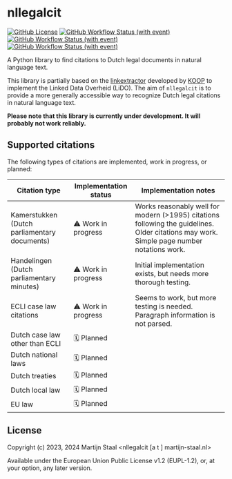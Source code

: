 # nllegalcit

[![GitHub License](https://img.shields.io/github/license/mastaal/nllegalcit?color=%23003399)](https://github.com/mastaal/nllegalcit/blob/main/LICENSE)
[![GitHub Workflow Status (with event)](https://img.shields.io/github/actions/workflow/status/mastaal/nllegalcit/pytest.yml?label=tests)](https://github.com/mastaal/nllegalcit/actions/workflows/pytest.yml)
[![GitHub Workflow Status (with event)](https://img.shields.io/github/actions/workflow/status/mastaal/nllegalcit/pylint.yml?label=linter)](https://github.com/mastaal/nllegalcit/actions/workflows/pylint.yml)
[![GitHub Workflow Status (with event)](https://img.shields.io/github/actions/workflow/status/mastaal/nllegalcit/mypy.yml?label=type%20checking)](https://github.com/mastaal/nllegalcit/actions/workflows/mypy.yml)


A Python library to find citations to Dutch legal documents in natural language text.

This library is partially based on the [linkextractor](https://gitlab.com/koop/ld/lx/linkextractor) developed by [KOOP](https://www.koopoverheid.nl/) to implement the Linked Data Overheid (LiDO). The aim of `nllegalcit` is to provide a more generally accessible way to recognize Dutch legal citations in natural language text.

**Please note that this library is currently under development. It will probably not work reliably.**

## Supported citations

The following types of citations are implemented, work in progress, or planned:

| Citation type | Implementation status | Implementation notes |
|---------------|-----------------------|----------------------|
| Kamerstukken (Dutch parliamentary documents)  | ⚠️ Work in progress      | Works reasonably well for modern (>1995) citations following the guidelines. Older citations may work. Simple page number notations work. |
| Handelingen (Dutch parliamentary minutes)   |  ⚠️ Work in progress  | Initial implementation exists, but needs more thorough testing.|
| ECLI case law citations  | ⚠️ Work in progress    | Seems to work, but more testing is needed. Paragraph information is not parsed. |
| Dutch case law other than ECLI | 🗓️ Planned |
| Dutch national laws | 🗓️ Planned |
| Dutch treaties | 🗓️ Planned |
| Dutch local law | 🗓️ Planned |
| EU law | 🗓️ Planned |

## License

Copyright (c) 2023, 2024 Martijn Staal <nllegalcit [a t ] martijn-staal.nl>

Available under the European Union Public License v1.2 (EUPL-1.2), or, at your option, any later version.
